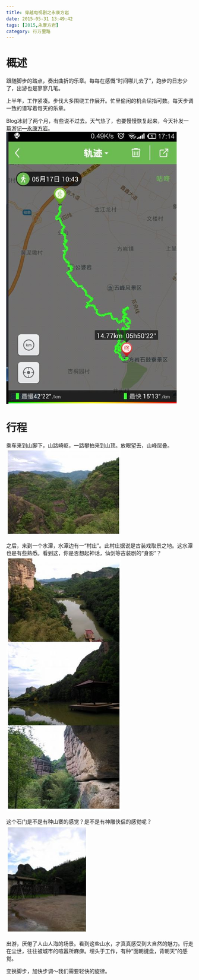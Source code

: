 ```yaml
---
title: 穿越电视剧之永康方岩
date: 2015-05-31 13:49:42
tags: [2015,永康方岩]
category: 行万里路
---
```

# 概述
跟随脚步的踏点，奏出曲折的乐章。每每在感慨“时间哪儿去了”，跑步的日志少了，出游也是寥寥几笔。

上半年，工作紧凑。步伐大多围绕工作展开。忙里偷闲的机会屈指可数。每天步调一致的谱写着每天的乐章。


Blog冰封了两个月，有些说不过去。天气热了，也要慢慢恢复起来，今天补发一篇游记—[永康方岩](http://baike.baidu.com/link?url=WfyKCT-hbVBnu9ZX5bQ_9S_prDSaSQxpj8Y0B5f0bMcaTC3hJmsPB08WAj7rSDSEc4YDRsWvZjQyYQEPiAFS_q)。
![](https://github.com/alanzhang211/blog-image/raw/master/1.JPG)

<!--more-->

# 行程
乘车来到山脚下，山路崎岖，一路攀拍来到山顶。放眼望去，山峰层叠。
![](https://github.com/alanzhang211/blog-image/raw/master/2015/05/31/2.JPG)

之后，来到一个水潭，水潭边有一“村庄”。此村庄据说是古装戏取景之地。这水潭也是有些熟悉。看到这，你是否想起神话，仙剑等古装剧的“身影”？
![](https://github.com/alanzhang211/blog-image/raw/master/2015/05/31/3.JPG)

这个石门是不是有种山寨的感觉？是不是有神雕侠侣的感觉呢？
![](https://github.com/alanzhang211/blog-image/raw/master/2015/05/31/4.JPG)

出游，厌倦了人山人海的场景。看到这些山水，才真真感受到大自然的魅力。行走在尘世，往往被城市的喧嚣所麻痹。埋头于工作，有种“面朝键盘，背朝天”的感觉。

变换脚步，加快步调～我们需要轻快的旋律。
